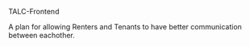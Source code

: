 TALC-Frontend

A plan for allowing Renters and Tenants to have better communication between eachother.

